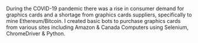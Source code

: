 During the COVID-19 pandemic there was a rise in consumer demand for graphics cards and a shortage from graphics cards suppliers, specifically to mine Ethereum/Bitcoin. I created basic bots to purchase graphics cards from various sites including Amazon & Canada Computers using Selenium, ChromeDriver & Python.
